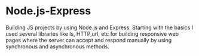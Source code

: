 # Node.js-Express
Building JS projects by using Node.js and Express.
Starting with the basics I used several libraries like ls, HTTP,url, etc for building responsive web pages where the server can accept and respond manually by using synchronous and asynchronous methods.
